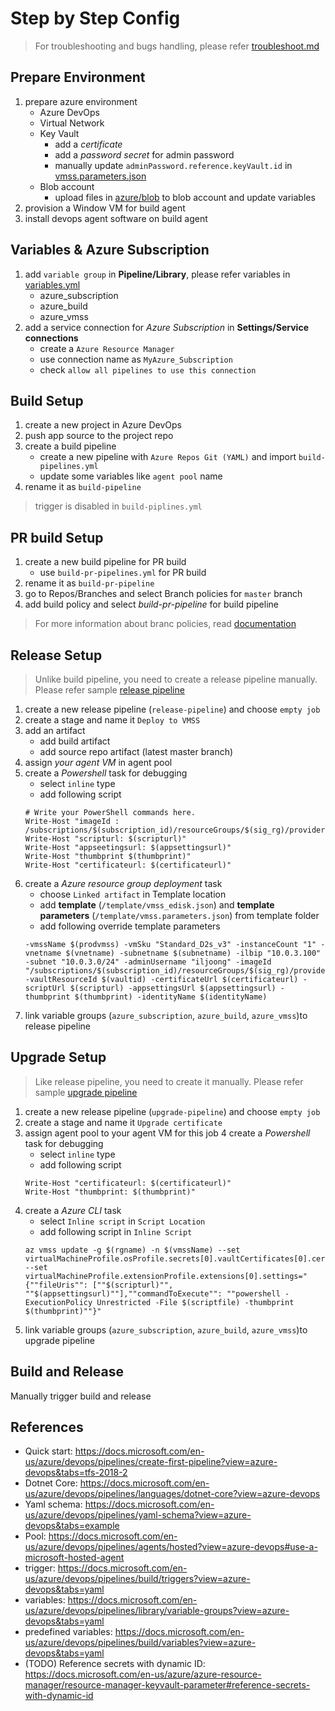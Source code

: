 # Step by Step Config

> For troubleshooting and bugs handling, please refer [troubleshoot.md](./troubleshoot.md)

## Prepare Environment

1. prepare azure environment
    - Azure DevOps
    - Virtual Network
    - Key Vault
        - add a _certificate_
        - add a _password secret_ for admin password
        - manually update `adminPassword.reference.keyVault.id` in [vmss.parameters.json](./template/vmss.parameters.json)
    - Blob account
        - upload files in [azure/blob](./azure/blob/) to blob account and update variables
2. provision a Window VM for build agent
3. install devops agent software on build agent

## Variables & Azure Subscription

1. add `variable group` in __Pipeline/Library__, please refer variables in [variables.yml](./variables.yml)
    - azure_subscription
    - azure_build
    - azure_vmss
2. add a service connection for _Azure Subscription_ in __Settings/Service connections__
    - create a `Azure Resource Manager`
    - use connection name as `MyAzure_Subscription`
    - check `allow all pipelines to use this connection`

## Build Setup

1. create a new project in Azure DevOps
2. push app source to the project repo
3. create a build pipeline
    - create a new pipeline with `Azure Repos Git (YAML)` and import `build-pipelines.yml`
    - update some variables like `agent pool` name
4. rename it as `build-pipeline`

> trigger is disabled in `build-piplines.yml` 

## PR build Setup

1. create a new build pipeline for PR build
    - use `build-pr-pipelines.yml` for PR build
2. rename it as `build-pr-pipeline`
3. go to Repos/Branches and select Branch policies for `master` branch
4. add build policy and select _build-pr-pipeline_ for build pipeline

> For more information about branc policies, read [documentation](https://docs.microsoft.com/en-us/azure/devops/repos/git/branch-policies?view=azure-devops)


## Release Setup

> Unlike build pipeline, you need to create a release pipeline manually. Please refer sample [release pipeline](./azure/release_sample/release-pipeline.yml)

1. create a new release pipeline (`release-pipeline`) and choose `empty job`
2. create a stage and name it `Deploy to VMSS`
3. add an artifact
    - add build artifact
    - add source repo artifact (latest master branch)
4. assign _your agent VM_ in agent pool
5. create a _Powershell_ task for debugging
    - select `inline` type
    - add following script
    ```
    # Write your PowerShell commands here.
    Write-Host "imageId : /subscriptions/$(subscription_id)/resourceGroups/$(sig_rg)/providers/Microsoft.Compute/galleries/$(sig_name)/images/$(sig_prefix)-$(Build.BuildId)/versions/1.0.$(Build.BuildId)"
    Write-Host "scripturl: $(scripturl)" 
    Write-Host "appseetingsurl: $(appsettingsurl)"
    Write-Host "thumbprint $(thumbprint)"
    Write-Host "certificateurl: $(certificateurl)"
    ``` 
6. create a _Azure resource group deployment_ task
    - choose `Linked artifact` in Template location
    - add __template__ (`/template/vmss_edisk.json`) and __template parameters__ (`/template/vmss.parameters.json`) from template folder
    - add following override template parameters
    ```
    -vmssName $(prodvmss) -vmSku "Standard_D2s_v3" -instanceCount "1" -vnetname $(vnetname) -subnetname $(subnetname) -ilbip "10.0.3.100" -subnet "10.0.3.0/24" -adminUsername "iljoong" -imageId "/subscriptions/$(subscription_id)/resourceGroups/$(sig_rg)/providers/Microsoft.Compute/galleries/$(sig_name)/images/$(sig_prefix)-$(Build.BuildId)/versions/1.0.$(Build.BuildId)" -vaultResourceId $(vaultid) -certificateUrl $(certificateurl) -scriptUrl $(scripturl) -appsettingsUrl $(appsettingsurl) -thumbprint $(thumbprint) -identityName $(identityName)
    ```
7. link variable groups (`azure_subscription`, `azure_build`, `azure_vmss`)to release pipeline

## Upgrade Setup

> Like release pipeline, you need to create it manually. Please refer sample [upgrade pipeline](./azure/release_sample/upgrade-pipeline.yml)

1. create a new release pipeline (`upgrade-pipeline`) and choose `empty job`
2. create a stage and name it `Upgrade certificate`
3. assign agent pool to your agent VM for this job
4 create a _Powershell_ task for debugging
    - select `inline` type
    - add following script
    ```
    Write-Host "certificateurl: $(certificateurl)"
    Write-Host "thumbprint: $(thumbprint)"
    ```
5. create a _Azure CLI_ task
   - select `Inline script` in `Script Location`
   - add following script in `Inline Script`
   ```
   az vmss update -g $(rgname) -n $(vmssName) --set virtualMachineProfile.osProfile.secrets[0].vaultCertificates[0].certificateUrl="$(certificateurl)" --set virtualMachineProfile.extensionProfile.extensions[0].settings="{""fileUris"": [""$(scripturl)"", ""$(appsettingsurl)""],""commandToExecute"": ""powershell -ExecutionPolicy Unrestricted -File $(scriptfile) -thumbprint $(thumbprint)""}"
   ```
6. link variable groups (`azure_subscription`, `azure_build`, `azure_vmss`)to upgrade pipeline

## Build and Release

Manually trigger build and release

## References

  - Quick start: https://docs.microsoft.com/en-us/azure/devops/pipelines/create-first-pipeline?view=azure-devops&tabs=tfs-2018-2
  - Dotnet Core: https://docs.microsoft.com/en-us/azure/devops/pipelines/languages/dotnet-core?view=azure-devops
  - Yaml schema: https://docs.microsoft.com/en-us/azure/devops/pipelines/yaml-schema?view=azure-devops&tabs=example
  - Pool: https://docs.microsoft.com/en-us/azure/devops/pipelines/agents/hosted?view=azure-devops#use-a-microsoft-hosted-agent
  - trigger: https://docs.microsoft.com/en-us/azure/devops/pipelines/build/triggers?view=azure-devops&tabs=yaml
  - variables: https://docs.microsoft.com/en-us/azure/devops/pipelines/library/variable-groups?view=azure-devops&tabs=yaml
  - predefined variables: https://docs.microsoft.com/en-us/azure/devops/pipelines/build/variables?view=azure-devops&tabs=yaml
  - (TODO) Reference secrets with dynamic ID: https://docs.microsoft.com/en-us/azure/azure-resource-manager/resource-manager-keyvault-parameter#reference-secrets-with-dynamic-id